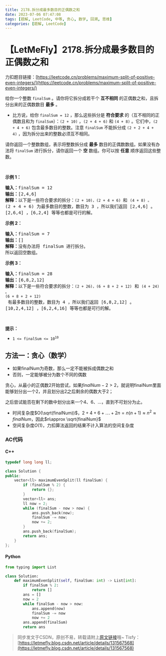 ```yaml
---
title: 2178.拆分成最多数目的正偶数之和
date: 2023-07-06 07:47:08
tags: [题解, LeetCode, 中等, 贪心, 数学, 回溯, 思维]
categories: [题解, LeetCode]
---
```


# 【LetMeFly】2178.拆分成最多数目的正偶数之和

力扣题目链接：[https://leetcode.cn/problems/maximum-split-of-positive-even-integers/](https://leetcode.cn/problems/maximum-split-of-positive-even-integers/)

<p>给你一个整数&nbsp;<code>finalSum</code>&nbsp;。请你将它拆分成若干个&nbsp;<strong>互不相同</strong> 的正偶数之和，且拆分出来的正偶数数目&nbsp;<strong>最多</strong>&nbsp;。</p>

<ul>
	<li>比方说，给你&nbsp;<code>finalSum = 12</code>&nbsp;，那么这些拆分是&nbsp;<strong>符合要求</strong> 的（互不相同的正偶数且和为&nbsp;<code>finalSum</code>）：<code>(2 + 10)</code>&nbsp;，<code>(2 + 4 + 6)</code>&nbsp;和&nbsp;<code>(4 + 8)</code>&nbsp;。它们中，<code>(2 + 4 + 6)</code>&nbsp;包含最多数目的整数。注意&nbsp;<code>finalSum</code>&nbsp;不能拆分成&nbsp;<code>(2 + 2 + 4 + 4)</code>&nbsp;，因为拆分出来的整数必须互不相同。</li>
</ul>

<p>请你返回一个整数数组，表示将整数拆分成 <strong>最多</strong> 数目的正偶数数组。如果没有办法将&nbsp;<code>finalSum</code>&nbsp;进行拆分，请你返回一个&nbsp;<strong>空</strong>&nbsp;数组。你可以按 <b>任意</b>&nbsp;顺序返回这些整数。</p>

<p>&nbsp;</p>

<p><strong>示例 1：</strong></p>

<pre>
<b>输入：</b>finalSum = 12
<b>输出：</b>[2,4,6]
<b>解释：</b>以下是一些符合要求的拆分：<code>(2 + 10)<span style="">，</span></code><code>(2 + 4 + 6) </code>和 <code>(4 + 8) 。</code>
(2 + 4 + 6) 为最多数目的整数，数目为 3 ，所以我们返回 [2,4,6] 。
[2,6,4] ，[6,2,4] 等等也都是可行的解。
</pre>

<p><strong>示例 2：</strong></p>

<pre>
<b>输入：</b>finalSum = 7
<b>输出：</b>[]
<b>解释：</b>没有办法将 finalSum 进行拆分。
所以返回空数组。
</pre>

<p><strong>示例 3：</strong></p>

<pre>
<b>输入：</b>finalSum = 28
<b>输出：</b>[6,8,2,12]
<b>解释：</b>以下是一些符合要求的拆分：<code>(2 + 26)<span style="">，</span></code><code>(6 + 8 + 2 + 12)</code> 和 <code>(4 + 24) 。</code>
<code>(6 + 8 + 2 + 12)</code> 有最多数目的整数，数目为 4 ，所以我们返回 [6,8,2,12] 。
[10,2,4,12] ，[6,2,4,16] 等等也都是可行的解。
</pre>

<p>&nbsp;</p>

<p><strong>提示：</strong></p>

<ul>
	<li><code>1 &lt;= finalSum &lt;= 10<sup>10</sup></code></li>
</ul>


    
## 方法一：贪心（数学）

+ 如果finalNum为奇数，那么一定不能被拆成偶数之和
+ 否则，一定能够被分为数个不同的偶数

贪心，从最小的正偶数$2$开始尝试，如果$finalNum - 2 > 2$，就说明finalNum里面能够划分出一个$2$，并且划分出2之后剩余的偶数大于2；

之后尝试能否在剩下的数中划分出来一个4、6、...，直到不可划分为止。

+ 时间复杂度$O(\sqrt(finalNum))$，$2+4+6+\cdots + 2n = n(n+1)\approx n^2\approx finalNum$，因此$n\approx \sqrt{finalNum}$
+ 空间复杂度$O(1)$，力扣算法返回的结果不计入算法的空间复杂度

### AC代码

#### C++

```cpp
typedef long long ll;

class Solution {
public:
    vector<ll> maximumEvenSplit(ll finalSum) {
        if (finalSum % 2) {
            return {};
        }
        vector<ll> ans;
        ll now = 2;
        while (finalSum - now > now) {
            ans.push_back(now);
            finalSum -= now;
            now += 2;
        }
        ans.push_back(finalSum);
        return ans;
    }
};
```

#### Python

```python
from typing import List

class Solution:
    def maximumEvenSplit(self, finalSum: int) -> List[int]:
        if finalSum % 2:
            return []
        ans = []
        now = 2
        while finalSum - now > now:
            ans.append(now)
            finalSum -= now
            now += 2
        ans.append(finalSum)
        return ans
```

> 同步发文于CSDN，原创不易，转载请附上[原文链接](https://blog.letmefly.xyz/2023/07/06/LeetCode%202178.%E6%8B%86%E5%88%86%E6%88%90%E6%9C%80%E5%A4%9A%E6%95%B0%E7%9B%AE%E7%9A%84%E6%AD%A3%E5%81%B6%E6%95%B0%E4%B9%8B%E5%92%8C/)哦~
> Tisfy：[https://letmefly.blog.csdn.net/article/details/131567568](https://letmefly.blog.csdn.net/article/details/131567568)
